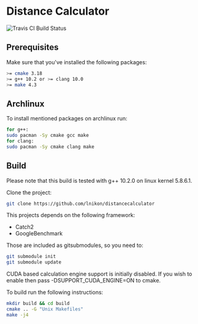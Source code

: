 # Distance Calculator

![Travis CI Build Status](https://travis-ci.com/lnikon/distancecalculator.svg?branch=master)

## Prerequisites

Make sure that you've installed the following packages:

```sh
>= cmake 3.18
>= g++ 10.2 or >= clang 10.0
>= make 4.3
```

## Archlinux

To install mentioned packages on archlinux run:

```sh
for g++:
sudo pacman -Sy cmake gcc make
for clang:
sudo pacman -Sy cmake clang make
```

## Build

Please note that this build is tested with g++ 10.2.0 on linux kernel 5.8.6.1.

Clone the project:

```sh
git clone https://github.com/lnikon/distancecalculator
```

This projects depends on the following framework:

* Catch2
* GoogleBenchmark

Those are included as gitsubmodules, so you need to:

```sh
git submodule init
git submodule update
```

CUDA based calculation engine support is initially disabled. If you wish to enable then pass -DSUPPORT_CUDA_ENGINE=ON to cmake.

To build run the following instructions:
```sh
mkdir build && cd build
cmake .. -G "Unix Makefiles"
make -j4
```
